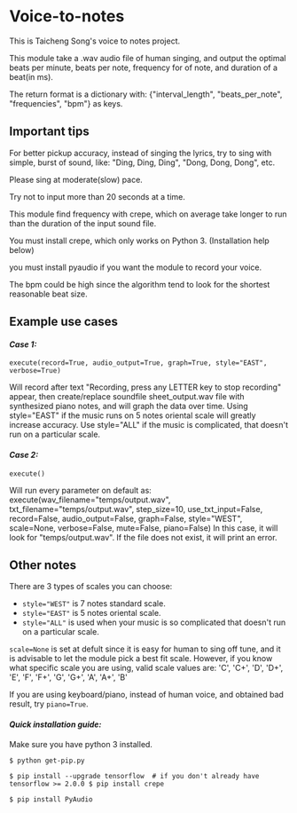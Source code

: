 # **Voice-to-notes**
This is Taicheng Song's voice to notes project.

This module take a .wav audio file of human singing, and output the optimal beats per minute, beats per note, frequency for of note, and duration of a beat(in ms).

The return format is a dictionary with: {"interval_length", "beats_per_note", "frequencies", "bpm"} as keys.


## **Important tips**
For better pickup accuracy, instead of singing the lyrics, try to sing with simple, burst of sound, like: "Ding, Ding, Ding", "Dong, Dong, Dong", etc. 

Please sing at moderate(slow) pace.

Try not to input more than 20 seconds at a time. 

This module find frequency with crepe, which on average take longer to run than the duration of the input sound file.

You must install crepe, which only works on Python 3. (Installation help below)

you must install pyaudio if you want the module to record your voice.

The bpm could be high since the algorithm tend to look for the shortest reasonable beat size. 


## **Example use cases**
#### *Case 1:*
`execute(record=True, audio_output=True, graph=True, style="EAST", verbose=True)`

Will record after text "Recording, press any LETTER key to stop recording" appear, then create/replace soundfile sheet_output.wav file with synthesized piano notes, and will graph the data over time. Using style="EAST" if the music runs on 5 notes oriental scale will greatly increase accuracy. Use style="ALL" if the music is complicated, that doesn't run on a particular scale. 
    
#### *Case 2:*
`execute()`

Will run every parameter on default as: 
execute(wav_filename="temps/output.wav", txt_filename="temps/output.wav", step_size=10, use_txt_input=False, record=False, audio_output=False, graph=False, style="WEST", scale=None, verbose=False, mute=False, piano=False)
In this case, it will look for "temps/output.wav". If the file does not exist, it will print an error. 


## **Other notes**
There are 3 types of scales you can choose:
* `style="WEST"` is 7 notes standard scale.
* `style="EAST"` is 5 notes oriental scale.
* `style="ALL"` is used when your music is so complicated that doesn't run on a particular scale.

`scale=None` is set at defult since it is easy for human to sing off tune, and it is advisable to let the module pick a best fit scale. However, if you know what specific scale you are using, valid scale values are:
'C', 'C+', 'D', 'D+', 'E', 'F', 'F+', 'G', 'G+', 'A', 'A+', 'B'

If you are using keyboard/piano, instead of human voice, and obtained bad result, try `piano=True`. 

#### *Quick installation guide:*
Make sure you have python 3 installed.

`$ python get-pip.py`

`$ pip install --upgrade tensorflow  # if you don't already have tensorflow >= 2.0.0
$ pip install crepe`

`$ pip install PyAudio`
